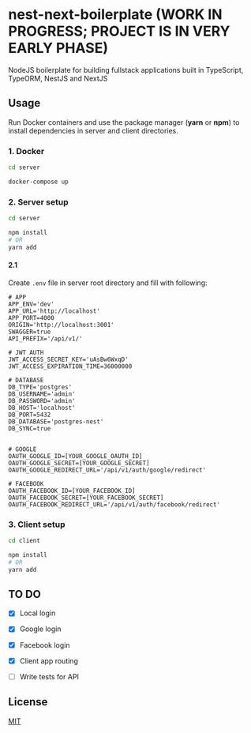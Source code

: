 # nest-next-boilerplate (WORK IN PROGRESS; PROJECT IS IN VERY EARLY PHASE)

NodeJS boilerplate for building fullstack applications built in TypeScript, TypeORM, NestJS and NextJS

## Usage

Run Docker containers and use the package manager (**yarn** or **npm**) to install dependencies in server and client directories.

### 1. Docker
```bash
cd server 
```
```bash
docker-compose up 
```

### 2. Server setup
```bash
cd server 
```
```bash
npm install 
# OR 
yarn add
```

####  2.1
Create ``.env`` file in server root directory and fill with following:

```code
# APP
APP_ENV='dev'
APP_URL='http://localhost'
APP_PORT=4000
ORIGIN='http://localhost:3001'
SWAGGER=true
API_PREFIX='/api/v1/'

# JWT AUTH
JWT_ACCESS_SECRET_KEY='uAsBw6WxqD'
JWT_ACCESS_EXPIRATION_TIME=36000000

# DATABASE
DB_TYPE='postgres'
DB_USERNAME='admin'
DB_PASSWORD='admin'
DB_HOST='localhost'
DB_PORT=5432
DB_DATABASE='postgres-nest'
DB_SYNC=true


# GOOGLE
OAUTH_GOOGLE_ID=[YOUR_GOOGLE_OAUTH_ID]
OAUTH_GOOGLE_SECRET=[YOUR_GOOGLE_SECRET]
OAUTH_GOOGLE_REDIRECT_URL='/api/v1/auth/google/redirect'

# FACEBOOK
OAUTH_FACEBOOK_ID=[YOUR_FACEBOOK_ID]
OAUTH_FACEBOOK_SECRET=[YOUR_FACEBOOK_SECRET]
OAUTH_FACEBOOK_REDIRECT_URL='/api/v1/auth/facebook/redirect'
``` 

### 3. Client setup
```bash
cd client 
```
```bash
npm install 
# OR 
yarn add
```


## TO DO
- [x] Local login
- [x] Google login
- [x] Facebook login
- [x] Client app routing
- [ ] Write tests for API


## License
[MIT](https://choosealicense.com/licenses/mit/)